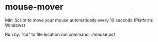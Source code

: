 # mouse-mover
Mini Script to move your mouse automatically every 10 seconds (Platform: Windows)

Run by:
"cd" to file location
run command: ./mouse.ps1
